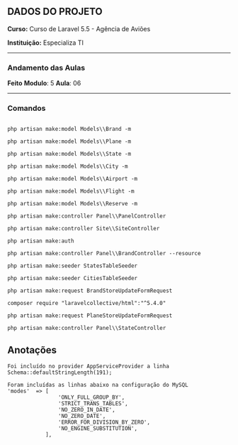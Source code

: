 ## DADOS DO PROJETO

**Curso:** Curso de Laravel 5.5 - Agência de Aviões 

**Instituição:** Especializa TI

---
### Andamento das Aulas

**Feito**
**Modulo**: 5
**Aula**: 06

---

### Comandos

```

php artisan make:model Models\\Brand -m

php artisan make:model Models\\Plane -m

php artisan make:model Models\\State -m

php artisan make:model Models\\City -m

php artisan make:model Models\\Airport -m

php artisan make:model Models\\Flight -m

php artisan make:model Models\\Reserve -m

php artisan make:controller Panel\\PanelController

php artisan make:controller Site\\SiteController

php artisan make:auth

php artisan make:controller Panel\\BrandController --resource

php artisan make:seeder StatesTableSeeder

php artisan make:seeder CitiesTableSeeder

php artisan make:request BrandStoreUpdateFormRequest

composer require "laravelcollective/html":"^5.4.0"

php artisan make:request PlaneStoreUpdateFormRequest

php artisan make:controller Panel\\StateController

```


## Anotações

```
Foi incluído no provider AppServiceProvider a linha 
Schema::defaultStringLength(191);

Foram incluídas as linhas abaixo na configuração do MySQL
'modes'  => [
                'ONLY_FULL_GROUP_BY',
                'STRICT_TRANS_TABLES',
                'NO_ZERO_IN_DATE',
                'NO_ZERO_DATE',
                'ERROR_FOR_DIVISION_BY_ZERO',
                'NO_ENGINE_SUBSTITUTION',
            ],

```